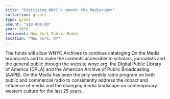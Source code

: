 ```yaml
---
title: "Digitizing WNYC's <em>On the Media</em>"
collection: grants
type: grant
amount: "$10,000.00"
year: 2018
recipient: New York Public Radio
location: "New York, NY"
---
```


The funds will allow WNYC Archives to continue cataloging On the Media broadcasts and to
make the contents accessible to scholars, journalists and the general public through the
website wnyc.org, the Digital Public Library of America (DPLA) and the American Archive of
Public Broadcasting (AAPB).
On the Media has been the only weekly radio program on both public and commercial radio to
consistently address the impact and influence of media and the changing media landscape on
contemporary western culture for the last 25 years.
